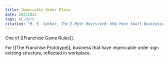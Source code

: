 ```yaml
---
title: Impeccable Order Place
date: 20221022
tags: #E-Myth
citation: "M. E. Gerber, The E-Myth Revisited: Why Most Small Businesses Don’t Work and What to Do About It. Harper Collins, 2009."
---
```

One of [[Franchise Game Rules]].

For [[The Franchise Prototype]], business that have impeccable order sign existing structure, reflected in workplace.